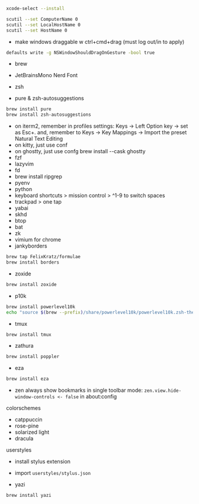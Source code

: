```sh
xcode-select --install
```

```sh
scutil --set ComputerName 0
scutil --set LocalHostName 0
scutil --set HostName 0
```

- make windows draggable w ctrl+cmd+drag (must log out/in to apply)
```sh
defaults write -g NSWindowShouldDragOnGesture -bool true
```
- brew

- JetBrainsMono Nerd Font
- zsh
- pure & zsh-autosuggestions

```zsh
brew install pure
brew install zsh-autosuggestions
```

- on iterm2, remember in profiles settings: Keys -> Left Option key -> set as Esc+. and,
remember to Keys -> Key Mappings -> Import the preset Natural Text Editing
- on kitty, just use conf
- on ghostty, just use confg
brew install --cask ghostty
- fzf
- lazyvim
- fd
- brew install ripgrep
- pyenv
- python
- keyboard shortcuts > mission control > ^1-9 to switch spaces
- trackpad > one tap
- yabai
- skhd
- btop
- bat
- zk
- vimium for chrome
- jankyborders
```sh
brew tap FelixKratz/formulae
brew install borders
```
- zoxide
```sh
brew install zoxide
```
- p10k
```sh
brew install powerlevel10k
echo "source $(brew --prefix)/share/powerlevel10k/powerlevel10k.zsh-theme" >>~/.zshrc
```

- tmux
```sh
brew install tmux
```

- zathura
```sh
brew install poppler
```

- eza
```sh
brew install eza
```
- zen
always show bookmarks in single toolbar mode:
`zen.view.hide-window-controls <- false` in about:config

colorschemes
- catppuccin
- rose-pine
- solarized light
- dracula

userstyles
- install stylus extension
- import `userstyles/stylus.json`

- yazi
```sh
brew install yazi
```
